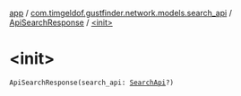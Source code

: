[app](../../index.md) / [com.timgeldof.gustfinder.network.models.search_api](../index.md) / [ApiSearchResponse](index.md) / [&lt;init&gt;](./-init-.md)

# &lt;init&gt;

`ApiSearchResponse(search_api: `[`SearchApi`](../-search-api/index.md)`?)`